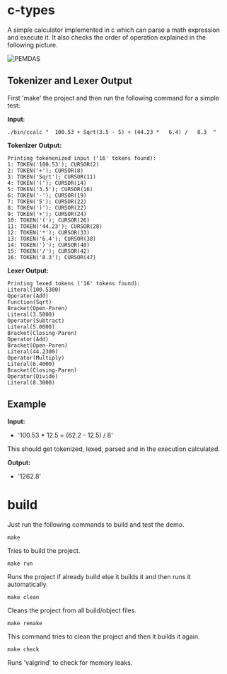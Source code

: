 # c-types

A simple calculator implemented in c which can parse a math expression and execute it.
It also checks the order of operation explained in the following picture.

![PEMDAS](https://static.qumath.in/static/website/old-cdn-static/gurpreet-numbers-seo-03-1614774781.png)


## Tokenizer and Lexer Output

First 'make' the project and then run the following command for a simple test:

**Input**:
```
./bin/ccalc "  100.53 + Sqrt(3.5 - 5) + (44.23 *   6.4) /   8.3  "
```

**Tokenizer Output:**
```
Printing tokenenized input ('16' tokens found):
1: TOKEN('100.53'); CURSOR(2)
2: TOKEN('+'); CURSOR(8)
3: TOKEN('Sqrt'); CURSOR(11)
4: TOKEN('('); CURSOR(14)
5: TOKEN('3.5'); CURSOR(16)
6: TOKEN('-'); CURSOR(19)
7: TOKEN('5'); CURSOR(22)
8: TOKEN(')'); CURSOR(22)
9: TOKEN('+'); CURSOR(24)
10: TOKEN('('); CURSOR(26)
11: TOKEN('44.23'); CURSOR(28)
12: TOKEN('*'); CURSOR(33)
13: TOKEN('6.4'); CURSOR(38)
14: TOKEN(')'); CURSOR(40)
15: TOKEN('/'); CURSOR(42)
16: TOKEN('8.3'); CURSOR(47)
```

**Lexer Output:**
```
Printing lexed tokens ('16' tokens found):
Literal(100.5300)
Operator(Add)
Function(Sqrt)
Bracket(Open-Paren)
Literal(3.5000)
Operator(Subtract)
Literal(5.0000)
Bracket(Closing-Paren)
Operator(Add)
Bracket(Open-Paren)
Literal(44.2300)
Operator(Multiply)
Literal(6.4000)
Bracket(Closing-Paren)
Operator(Divide)
Literal(8.3000)
```


## Example

**Input:**
- '100.53 * 12.5 + (62.2 - 12.5) / 8'

This should get tokenized, lexed, parsed and in the execution calculated.

**Output:**
- '1262.8'


# build

Just run the following commands to build and test the demo.

```
make
```
Tries to build the project.
```
make run
```
Runs the project if already build else it builds it and then runs it automatically.
```
make clean
```
Cleans the project from all build/object files.
```
make remake
```
This command tries to clean the project and then it builds it again.
```
make check
```
Runs 'valgrind' to check for memory leaks.
